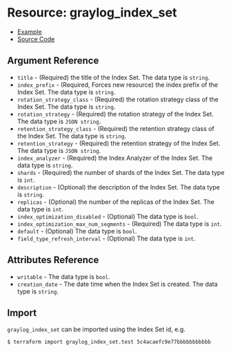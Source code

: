 # Resource: graylog_index_set

* [Example](https://github.com/bmhughes/terraform-provider-graylog/blob/master/examples/v0.12/index_set.tf)
* [Source Code](https://github.com/bmhughes/terraform-provider-graylog/blob/master/graylog/resource/system/indices/indexset/resource.go)

## Argument Reference

* `title` - (Required) the title of the Index Set. The data type is `string`.
* `index_prefix` - (Required, Forces new resource) the index prefix of the Index Set. The data type is `string`.
* `rotation_strategy_class` - (Required) the rotation strategy class of the Index Set. The data type is `string`.
* `rotation_strategy` - (Required) the rotation strategy of the Index Set. The data type is `JSON string`.
* `retention_strategy_class` - (Required) the retention strategy class of the Index Set. The data type is `string`.
* `retention_strategy` - (Required) the retention strategy of the Index Set. The data type is `JSON string`.
* `index_analyzer` - (Required) the Index Analyzer of the Index Set. The data type is `string`.
* `shards` - (Required) the number of shards of the Index Set. The data type is `int`.
* `description` - (Optional) the description of the Index Set. The data type is `string`.
* `replicas` - (Optional) the number of the replicas of the Index Set. The data type is `int`.
* `index_optimization_disabled` - (Optional) The data type is `bool`.
* `index_optimization_max_num_segments` - (Required) The data type is `int`.
* `default` - (Optional) The data type is `bool`.
* `field_type_refresh_interval` - (Optional) The data type is `int`.

## Attributes Reference

* `writable` - The data type is `bool`.
* `creation_date` - The date time when the Index Set is created. The data type is `string`.

## Import

`graylog_index_set` can be imported using the Index Set id, e.g.

```console
$ terraform import graylog_index_set.test 5c4acaefc9e77bbbbbbbbbbb
```

